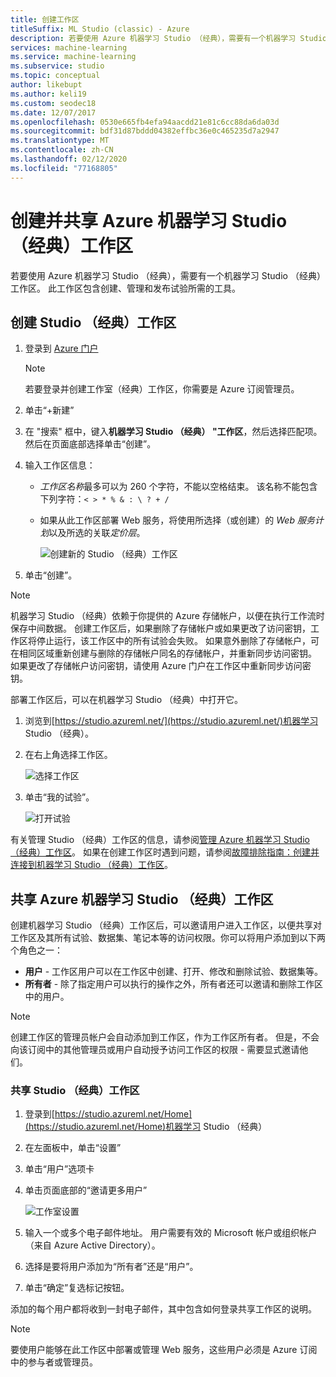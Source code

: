 ```yaml
---
title: 创建工作区
titleSuffix: ML Studio (classic) - Azure
description: 若要使用 Azure 机器学习 Studio （经典），需要有一个机器学习 Studio （经典）工作区。 此工作区包含创建、管理和发布试验所需的工具。
services: machine-learning
ms.service: machine-learning
ms.subservice: studio
ms.topic: conceptual
author: likebupt
ms.author: keli19
ms.custom: seodec18
ms.date: 12/07/2017
ms.openlocfilehash: 0530e665fb4efa94aacdd21e81c6cc88da6da03d
ms.sourcegitcommit: bdf31d87bddd04382effbc36e0c465235d7a2947
ms.translationtype: MT
ms.contentlocale: zh-CN
ms.lasthandoff: 02/12/2020
ms.locfileid: "77168805"
---
```

# <a name="create-and-share-an-azure-machine-learning-studio-classic-workspace"></a>创建并共享 Azure 机器学习 Studio （经典）工作区

若要使用 Azure 机器学习 Studio （经典），需要有一个机器学习 Studio （经典）工作区。 此工作区包含创建、管理和发布试验所需的工具。

## <a name="create-a-studio-classic-workspace"></a>创建 Studio （经典）工作区

1. 登录到 [Azure 门户](https://portal.azure.com/)

    > [!NOTE]
    > 若要登录并创建工作室（经典）工作区，你需要是 Azure 订阅管理员。 
    >
    > 

2. 单击“+新建”

3. 在 "搜索" 框中，键入**机器学习 Studio （经典） "工作区**，然后选择匹配项。 然后在页面底部选择单击“创建”。

4. 输入工作区信息：

   - *工作区名称*最多可以为 260 个字符，不能以空格结束。 该名称不能包含下列字符：`< > * % & : \ ? + /`
   - 如果从此工作区部署 Web 服务，将使用所选择（或创建）的 *Web 服务计划*以及所选的关联*定价层*。

     ![创建新的 Studio （经典）工作区](./media/create-workspace/create-new-workspace.png)

5. 单击“创建”。

> [!NOTE]
> 机器学习 Studio （经典）依赖于你提供的 Azure 存储帐户，以便在执行工作流时保存中间数据。 创建工作区后，如果删除了存储帐户或如果更改了访问密钥，工作区将停止运行，该工作区中的所有试验会失败。
如果意外删除了存储帐户，可在相同区域重新创建与删除的存储帐户同名的存储帐户，并重新同步访问密钥。 如果更改了存储帐户访问密钥，请使用 Azure 门户在工作区中重新同步访问密钥。

部署工作区后，可以在机器学习 Studio （经典）中打开它。

1. 浏览到[https://studio.azureml.net/](https://studio.azureml.net/)机器学习 Studio （经典）。

2. 在右上角选择工作区。

    ![选择工作区](./media/create-workspace/open-workspace.png)

3. 单击“我的试验”。

    ![打开试验](./media/create-workspace/my-experiments.png)

有关管理 Studio （经典）工作区的信息，请参阅[管理 Azure 机器学习 Studio （经典）工作区](manage-workspace.md)。
如果在创建工作区时遇到问题，请参阅[故障排除指南：创建并连接到机器学习 Studio （经典）工作区](troubleshooting-creating-ml-workspace.md)。


## <a name="share-an-azure-machine-learning-studio-classic-workspace"></a>共享 Azure 机器学习 Studio （经典）工作区
创建机器学习 Studio （经典）工作区后，可以邀请用户进入工作区，以便共享对工作区及其所有试验、数据集、笔记本等的访问权限。你可以将用户添加到以下两个角色之一：

* **用户** - 工作区用户可以在工作区中创建、打开、修改和删除试验、数据集等。
* **所有者** - 除了指定用户可以执行的操作之外，所有者还可以邀请和删除工作区中的用户。

> [!NOTE]
> 创建工作区的管理员帐户会自动添加到工作区，作为工作区所有者。 但是，不会向该订阅中的其他管理员或用户自动授予访问工作区的权限 - 需要显式邀请他们。
> 
> 

### <a name="to-share-a-studio-classic-workspace"></a>共享 Studio （经典）工作区

1. 登录到[https://studio.azureml.net/Home](https://studio.azureml.net/Home)机器学习 Studio （经典）

2. 在左面板中，单击“设置”

3. 单击“用户”选项卡

4. 单击页面底部的“邀请更多用户”

    ![工作室设置](./media/create-workspace/settings.png)

5. 输入一个或多个电子邮件地址。 用户需要有效的 Microsoft 帐户或组织帐户（来自 Azure Active Directory）。

6. 选择是要将用户添加为“所有者”还是“用户”。

7. 单击“确定”复选标记按钮。

添加的每个用户都将收到一封电子邮件，其中包含如何登录共享工作区的说明。

> [!NOTE]
> 要使用户能够在此工作区中部署或管理 Web 服务，这些用户必须是 Azure 订阅中的参与者或管理员。 




